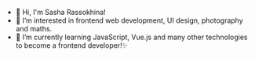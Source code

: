 - 👋 Hi, I'm Sasha Rassokhina!
- 👀 I’m interested in frontend web development, UI design, photography and maths. 
- 🌱 I’m currently learning JavaScript, Vue.js and many other technologies to become a frontend developer!✨

<!---
ARassokhina/ARassokhina is a ✨ special ✨ repository because its `README.md` (this file) appears on your GitHub profile.
You can click the Preview link to take a look at your changes.
--->
